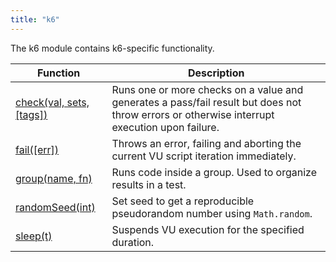 ```yaml
---
title: "k6"
---
```

The k6 module contains k6-specific functionality.


| Function | Description |
| -------- | ----------- |
| [check(val, sets, [tags])](/javascript-api/k6/check-val-sets-tags) | Runs one or more checks on a value and generates a pass/fail result but does not throw errors or otherwise interrupt execution upon failure. |
| [fail([err])](/javascript-api/k6/fail-err)  | 	Throws an error, failing and aborting the current VU script iteration immediately. |
| [group(name, fn)](/javascript-api/k6/group-name-fn) | Runs code inside a group. Used to organize results in a test. |
| [randomSeed(int)](/javascript-api/k6/randomseed-int) | Set seed to get a reproducible pseudorandom number using `Math.random`. |
| [sleep(t)](/javascript-api/k6/sleep-t)             | Suspends VU execution for the specified duration. |
